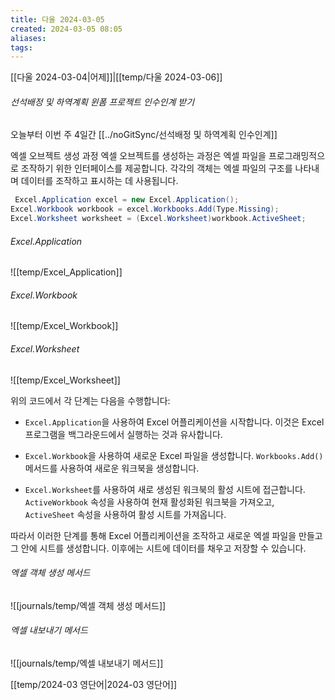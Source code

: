 ```yaml
---
title: 다울 2024-03-05
created: 2024-03-05 08:05
aliases: 
tags:
---
```

[[다울 2024-03-04|어제]]|[[temp/다울 2024-03-06]]

###### 선석배정 및 하역계획 윈폼 프로젝트 인수인계 받기
오늘부터 이번 주 4일간
[[../noGitSync/선석배정 및 하역계획 인수인계]]

엑셀 오브젝트 생성 과정
엑셀 오브젝트를 생성하는 과정은 엑셀 파일을 프로그래밍적으로 조작하기 위한 인터페이스를 제공합니다. 각각의 객체는 엑셀 파일의 구조를 나타내며 데이터를 조작하고 표시하는 데 사용됩니다.
```cs
 Excel.Application excel = new Excel.Application();
Excel.Workbook workbook = excel.Workbooks.Add(Type.Missing);
Excel.Worksheet worksheet = (Excel.Worksheet)workbook.ActiveSheet;
```

###### Excel.Application
![[temp/Excel_Application]]


###### Excel.Workbook
![[temp/Excel_Workbook]]

###### Excel.Worksheet
![[temp/Excel_Worksheet]]

위의 코드에서 각 단계는 다음을 수행합니다:

- `Excel.Application`을 사용하여 Excel 어플리케이션을 시작합니다. 이것은 Excel 프로그램을 백그라운드에서 실행하는 것과 유사합니다.
- `Excel.Workbook`을 사용하여 새로운 Excel 파일을 생성합니다. `Workbooks.Add()` 메서드를 사용하여 새로운 워크북을 생성합니다.


- `Excel.Worksheet`를 사용하여 새로 생성된 워크북의 활성 시트에 접근합니다. `ActiveWorkbook` 속성을 사용하여 현재 활성화된 워크북을 가져오고, `ActiveSheet` 속성을 사용하여 활성 시트를 가져옵니다.

따라서 이러한 단계를 통해 Excel 어플리케이션을 조작하고 새로운 엑셀 파일을 만들고 그 안에 시트를 생성합니다. 
이후에는 시트에 데이터를 채우고 저장할 수 있습니다.
###### 엑셀 객체 생성 메서드
![[journals/temp/엑셀 객체 생성 메서드]]


###### 엑셀 내보내기 메서드
![[journals/temp/엑셀 내보내기 메서드]]

[[temp/2024-03 영단어|2024-03 영단어]]



